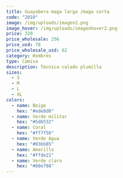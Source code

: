 ```yaml
---
title: Guayabera maga larga /maga corta
code: "2010"
image: /img/uploads/imagen2.png
image_hover: /img/uploads/imagenhover2.png
price: 320
price_wholesale: 256
price_usd: 78
price_wholesale_usd: 62
category: Hombres
type: Camisa
description: Técnica calado plumilla
sizes:
  - S
  - M
  - L
  - XL
colors:
  - name: Beige
    hex: "#ede8d0"
  - name: Verde militar
    hex: "#5d6532"
  - name: Coral
    hex: "#ff7f50"
  - name: Verde Agua
    hex: "#03bb85"
  - name: Amarillo
    hex: "#ffde21"
  - name: Verde claro
    hex: "#88e788"
---
```

